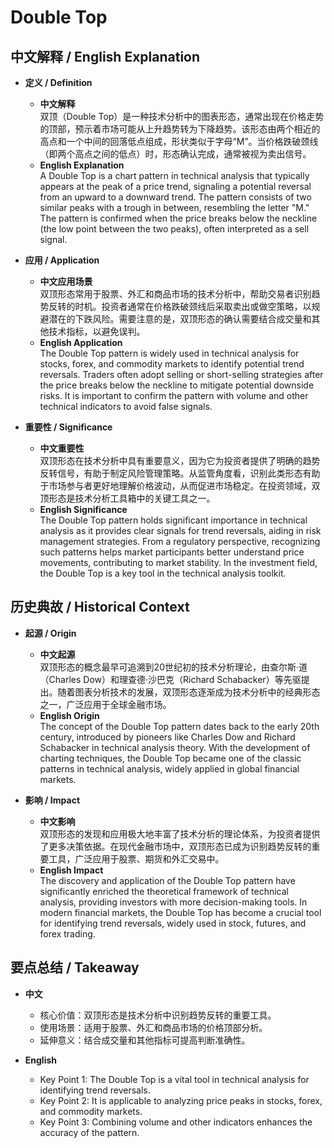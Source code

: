 # Double Top

## 中文解释 / English Explanation

* **定义 / Definition**  
  - **中文解释**  
    双顶（Double Top）是一种技术分析中的图表形态，通常出现在价格走势的顶部，预示着市场可能从上升趋势转为下降趋势。该形态由两个相近的高点和一个中间的回落低点组成，形状类似于字母“M”。当价格跌破颈线（即两个高点之间的低点）时，形态确认完成，通常被视为卖出信号。  
  - **English Explanation**  
    A Double Top is a chart pattern in technical analysis that typically appears at the peak of a price trend, signaling a potential reversal from an upward to a downward trend. The pattern consists of two similar peaks with a trough in between, resembling the letter "M." The pattern is confirmed when the price breaks below the neckline (the low point between the two peaks), often interpreted as a sell signal.

* **应用 / Application**  
  - **中文应用场景**  
    双顶形态常用于股票、外汇和商品市场的技术分析中，帮助交易者识别趋势反转的时机。投资者通常在价格跌破颈线后采取卖出或做空策略，以规避潜在的下跌风险。需要注意的是，双顶形态的确认需要结合成交量和其他技术指标，以避免误判。  
  - **English Application**  
    The Double Top pattern is widely used in technical analysis for stocks, forex, and commodity markets to identify potential trend reversals. Traders often adopt selling or short-selling strategies after the price breaks below the neckline to mitigate potential downside risks. It is important to confirm the pattern with volume and other technical indicators to avoid false signals.

* **重要性 / Significance**  
  - **中文重要性**  
    双顶形态在技术分析中具有重要意义，因为它为投资者提供了明确的趋势反转信号，有助于制定风险管理策略。从监管角度看，识别此类形态有助于市场参与者更好地理解价格波动，从而促进市场稳定。在投资领域，双顶形态是技术分析工具箱中的关键工具之一。  
  - **English Significance**  
    The Double Top pattern holds significant importance in technical analysis as it provides clear signals for trend reversals, aiding in risk management strategies. From a regulatory perspective, recognizing such patterns helps market participants better understand price movements, contributing to market stability. In the investment field, the Double Top is a key tool in the technical analysis toolkit.

## 历史典故 / Historical Context

* **起源 / Origin**  
  - **中文起源**  
    双顶形态的概念最早可追溯到20世纪初的技术分析理论，由查尔斯·道（Charles Dow）和理查德·沙巴克（Richard Schabacker）等先驱提出。随着图表分析技术的发展，双顶形态逐渐成为技术分析中的经典形态之一，广泛应用于全球金融市场。  
  - **English Origin**  
    The concept of the Double Top pattern dates back to the early 20th century, introduced by pioneers like Charles Dow and Richard Schabacker in technical analysis theory. With the development of charting techniques, the Double Top became one of the classic patterns in technical analysis, widely applied in global financial markets.

* **影响 / Impact**  
  - **中文影响**  
    双顶形态的发现和应用极大地丰富了技术分析的理论体系，为投资者提供了更多决策依据。在现代金融市场中，双顶形态已成为识别趋势反转的重要工具，广泛应用于股票、期货和外汇交易中。  
  - **English Impact**  
    The discovery and application of the Double Top pattern have significantly enriched the theoretical framework of technical analysis, providing investors with more decision-making tools. In modern financial markets, the Double Top has become a crucial tool for identifying trend reversals, widely used in stock, futures, and forex trading.

## 要点总结 / Takeaway

* **中文**  
  - 核心价值：双顶形态是技术分析中识别趋势反转的重要工具。  
  - 使用场景：适用于股票、外汇和商品市场的价格顶部分析。  
  - 延伸意义：结合成交量和其他指标可提高判断准确性。  

* **English**  
  - Key Point 1: The Double Top is a vital tool in technical analysis for identifying trend reversals.  
  - Key Point 2: It is applicable to analyzing price peaks in stocks, forex, and commodity markets.  
  - Key Point 3: Combining volume and other indicators enhances the accuracy of the pattern.